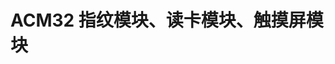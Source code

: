 <!--
 * @Author: cgy233 1781387847@qq.com
 * @Date: 2022-06-14 11:51:35
 * @LastEditors: cgy233 1781387847@qq.com
 * @LastEditTime: 2022-06-22 19:15:35
 * @FilePath: \demo\readme.md
 * @Description:
 * 
 * Copyright (c) 2022 by cgy233 1781387847@qq.com, All Rights Reserved. 
-->
<!-- 多串口应用示例工程：

UART1  -> 打印调试串口，支持printf， 管脚：A9:Tx  A10:Rx  波特率：115200
UART2  -> 用户串口  管脚：A2:Tx  A3:Rx        波特率：115200
UART3  -> 用户串口  管脚：B10:Tx  B11:Rx     波特率： 9600

示例demo提供了几个测试项，根据enum_UART_TEST_t枚举选择特定的功能：
TEST_LOOP：串口查询接收和发送测试

TEST_DMA：测试串口DMA发送方式

TEST_IT：测试定长数据串口中断接收和发送

TEST_UART_ABORT：测试串口终止传输

TEST_UART2：测试串口2的中断接收和发送

TEST_UART3：测试串口3的中断接收和发送 -->
# ACM32 指纹模块、读卡模块、触摸屏模块
